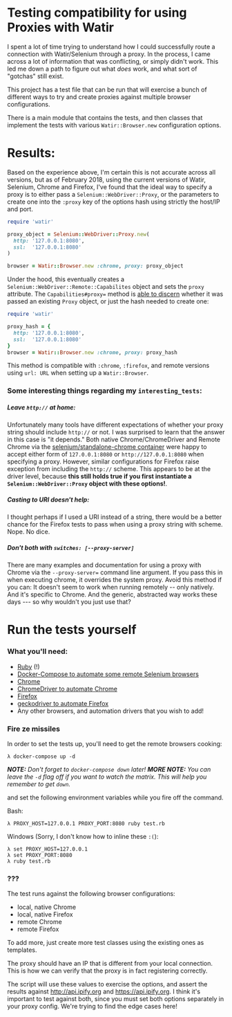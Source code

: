 # Testing compatibility for using Proxies with Watir

I spent a lot of time trying to understand how I could successfully route a connection with Watir/Selenium through a proxy. In the process, I came across a lot of information that was conflicting, or simply didn't work. This led me down a path to figure out what *does* work, and what sort of "gotchas" still exist.

This project has a test file that can be run that will exercise a bunch of different ways to try and create proxies against multiple browser configurations.

There is a main module that contains the tests, and then classes that implement the tests with various `Watir::Browser.new` configuration options.

# Results:

Based on the experience above, I'm certain this is not accurate across all versions, but as of February 2018, using the current versions of Watir, Selenium, Chrome and Firefox, I've found that the ideal way to specify a proxy is to either pass a `Selenium::WebDriver::Proxy`, or the parameters to create one into the `:proxy` key of the options hash using strictly the host/IP and port.

```ruby
require 'watir'

proxy_object = Selenium::WebDriver::Proxy.new(
  http: '127.0.0.1:8080',
  ssl:  '127.0.0.1:8080'
)

browser = Watir::Browser.new :chrome, proxy: proxy_object
```

Under the hood, this eventually creates a `Selenium::WebDriver::Remote::Capabilites` object and sets the `proxy` attribute. The `Capabilities#proxy=` method is [able to discern](https://github.com/SeleniumHQ/selenium/blob/b576ae507c909ee287efc2af25916c8f17539893/rb/lib/selenium/webdriver/remote/capabilities.rb#L209) whether it was passed an existing `Proxy` object, or just the hash needed to create one:

```ruby
require 'watir'

proxy_hash = {
  http: '127.0.0.1:8080',
  ssl:  '127.0.0.1:8080'
}
browser = Watir::Browser.new :chrome, proxy: proxy_hash
```

This method is compatible with `:chrome`, `:firefox`, and remote versions using `url: URL` when setting up a `Watir::Browser`.

### Some interesting things regarding my `interesting_tests`:

##### Leave `http://` at home:

Unfortunately many tools have different expectations of whether your proxy string should include `http://` or not. I was surprised to learn that the answer in this case is "it depends." Both native Chrome/ChromeDriver and Remote Chrome via the [selenium/standalone-chrome container](https://github.com/SeleniumHQ/docker-selenium) were happy to accept either form of `127.0.0.1:8080` or `http://127.0.0.1:8080` when specifying a proxy. However, similar configurations for Firefox raise exception from including the `http://` scheme. This appears to be at the driver level, because **this still holds true if you first instantiate a `Selenium::WebDriver::Proxy` object with these options!**.

##### Casting to URI doesn't help:

I thought perhaps if I used a URI instead of a string, there would be a better chance for the Firefox tests to pass when using a proxy string with scheme. Nope. No dice.

##### Don't both with `switches: [--proxy-server]`

There are many examples and documentation for using a proxy with Chrome via the `--proxy-server=` command line argument. If you pass this in when executing chrome, it overrides the system proxy. Avoid this method if you can: It doesn't seem to work when running remotely -- only natively. And it's specific to Chrome. And the generic, abstracted way works these days --- so why wouldn't you just use that?

# Run the tests yourself

### What you'll need:
  - [Ruby](https://www.ruby-lang.org/en/) (!)
  - [Docker-Compose to automate some remote Selenium browsers](https://docs.docker.com/compose/)
  - [Chrome](https://www.google.com/chrome/)
  - [ChromeDriver to automate Chrome](https://sites.google.com/a/chromium.org/chromedriver/)
  - [Firefox](https://www.mozilla.org/en-US/firefox/new/)
  - [geckodriver to automate Firefox](https://developer.mozilla.org/en-US/docs/Mozilla/QA/Marionette/WebDriver)
  - Any other browsers, and automation drivers that you wish to add!

### Fire ze missiles

In order to set the tests up, you'll need to get the remote browsers cooking:

```
λ docker-compose up -d
```

**_NOTE:_** _Don't forget to `docker-compose down` later!_
**_MORE NOTE:_** _You can leave the `-d` flag off if you want to watch the matrix. This will help you remember to get `down`._

and set the following environment variables while you fire off the command.

Bash: 
```
λ PROXY_HOST=127.0.0.1 PROXY_PORT:8080 ruby test.rb
```

Windows (Sorry, I don't know how to inline these `:(`):
```
λ set PROXY_HOST=127.0.0.1
λ set PROXY_PORT:8080
λ ruby test.rb
```


### ???

The test runs against the following browser configurations:
  - local, native Chrome
  - local, native Firefox
  - remote Chrome
  - remote Firefox

To add more, just create more test classes using the existing ones as templates.

The proxy should have an IP that is different from your local connection. This is how we can verify that the proxy is in fact registering correctly.

The script will use these values to exercise the options, and assert the results against http://api.ipify.org and https://api.ipify.org. I think it's important to test against both, since you must set both options separately in your proxy config. We're trying to find the edge cases here!
